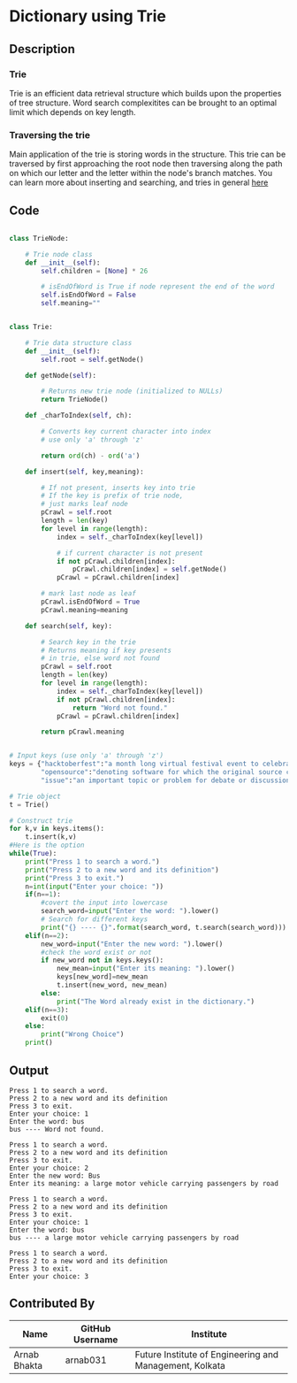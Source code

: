 # Dictionary using Trie

## Description

### Trie
Trie is an efficient data retrieval structure which builds upon the properties of tree structure. Word search complexitites
can be brought to an optimal limit which depends on key length.

### Traversing the trie
Main application of the trie is storing words in the structure. This trie can be traversed by first approaching the root node then traversing along the path on which our 
letter and the letter within the node's branch matches. You can learn more about inserting and searching, and tries in general [here](https://www.geeksforgeeks.org/trie-insert-and-search/)

## Code
```python

class TrieNode:

    # Trie node class
    def __init__(self):
        self.children = [None] * 26

        # isEndOfWord is True if node represent the end of the word
        self.isEndOfWord = False
        self.meaning=""


class Trie:

    # Trie data structure class
    def __init__(self):
        self.root = self.getNode()

    def getNode(self):

        # Returns new trie node (initialized to NULLs)
        return TrieNode()

    def _charToIndex(self, ch):

        # Converts key current character into index
        # use only 'a' through 'z'

        return ord(ch) - ord('a')

    def insert(self, key,meaning):

        # If not present, inserts key into trie
        # If the key is prefix of trie node,
        # just marks leaf node
        pCrawl = self.root
        length = len(key)
        for level in range(length):
            index = self._charToIndex(key[level])

            # if current character is not present
            if not pCrawl.children[index]:
                pCrawl.children[index] = self.getNode()
            pCrawl = pCrawl.children[index]

        # mark last node as leaf
        pCrawl.isEndOfWord = True
        pCrawl.meaning=meaning

    def search(self, key):

        # Search key in the trie
        # Returns meaning if key presents
        # in trie, else word not found
        pCrawl = self.root
        length = len(key)
        for level in range(length):
            index = self._charToIndex(key[level])
            if not pCrawl.children[index]:
                return "Word not found."
            pCrawl = pCrawl.children[index]

        return pCrawl.meaning


# Input keys (use only 'a' through 'z')
keys = {"hacktoberfest":"a month long virtual festival event to celebrate open source contributions", "git":"a distributed version-control system for tracking changes in source code during software development",
        "opensource":"denoting software for which the original source code is made freely available and may be redistributed and modified",
        "issue":"an important topic or problem for debate or discussion","contribution":"a gift or payment to a common fund or collection"}

# Trie object
t = Trie()

# Construct trie
for k,v in keys.items():
    t.insert(k,v)
#Here is the option
while(True):
    print("Press 1 to search a word.")
    print("Press 2 to a new word and its definition")
    print("Press 3 to exit.")
    n=int(input("Enter your choice: "))
    if(n==1):
        #covert the input into lowercase
        search_word=input("Enter the word: ").lower()
        # Search for different keys
        print("{} ---- {}".format(search_word, t.search(search_word)))
    elif(n==2):
        new_word=input("Enter the new word: ").lower()
        #check the word exist or not
        if new_word not in keys.keys():
            new_mean=input("Enter its meaning: ").lower()
            keys[new_word]=new_mean
            t.insert(new_word, new_mean)
        else:
            print("The Word already exist in the dictionary.")
    elif(n==3):
        exit(0)
    else:
        print("Wrong Choice")
    print()

```
## Output

```
Press 1 to search a word.
Press 2 to a new word and its definition
Press 3 to exit.
Enter your choice: 1
Enter the word: bus
bus ---- Word not found.

Press 1 to search a word.
Press 2 to a new word and its definition
Press 3 to exit.
Enter your choice: 2
Enter the new word: Bus
Enter its meaning: a large motor vehicle carrying passengers by road

Press 1 to search a word.
Press 2 to a new word and its definition
Press 3 to exit.
Enter your choice: 1
Enter the word: bus
bus ---- a large motor vehicle carrying passengers by road

Press 1 to search a word.
Press 2 to a new word and its definition
Press 3 to exit.
Enter your choice: 3
```

## Contributed By

| Name | GitHub Username | Institute |
| --- | --- | --- |
| Arnab Bhakta | arnab031 | Future Institute of Engineering and Management, Kolkata |